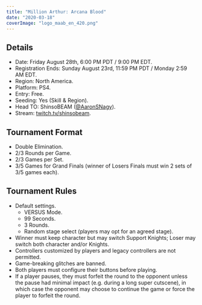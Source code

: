 ```yaml
---
title: "Million Arthur: Arcana Blood"
date: "2020-03-18"
coverImage: "logo_maab_en_420.png"
---
```


## Details

- Date: Friday August 28th, 6:00 PM PDT / 9:00 PM EDT.
- Registration Ends: Sunday August 23rd, 11:59 PM PDT / Monday 2:59 AM EDT.
- Region: North America.
- Platform: PS4.
- Entry: Free.
- Seeding: Yes (Skill & Region).
- Head TO: ShinsoBEAM ([@AaronSNagy](https://twitter.com/AaronSNagy)).
- Stream: [twitch.tv/shinsobeam](http://www.twitch.tv/shinsobeam).  
    

## Tournament Format

- Double Elimination.
- 2/3 Rounds per Game.
- 2/3 Games per Set.
- 3/5 Games for Grand Finals (winner of Losers Finals must win 2 sets of 3/5 games each).

## Tournament Rules

- Default settings.
    - VERSUS Mode.
    - 99 Seconds.
    - 3 Rounds.
    - Random stage select (players may opt for an agreed stage).
- Winner must keep character but may switch Support Knights; Loser may switch both character and/or Knights.
- Controllers customized by players and legacy controllers are not permitted.
- Game-breaking glitches are banned.
- Both players must configure their buttons before playing.
- If a player pauses, they must forfeit the round to the opponent unless the pause had minimal impact (e.g. during a long super cutscene), in which case the opponent may choose to continue the game or force the player to forfeit the round.
